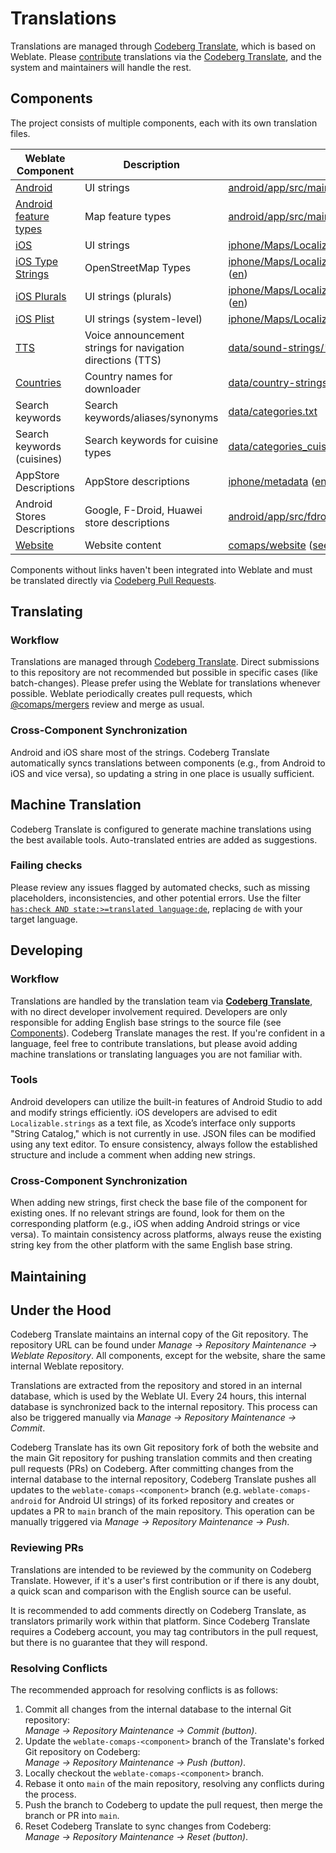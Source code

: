 # Translations

Translations are managed through [Codeberg Translate][codeberg_translate], which is based on Weblate. Please [contribute][contribute] translations via the [Codeberg Translate][codeberg_translate], and the system and maintainers will handle the rest.

## Components

The project consists of multiple components, each with its own translation files.

| Weblate Component                                   | Description                                                | Translation Files                                                                                        |
| --------------------------------------------------- | ---------------------------------------------------------- | -------------------------------------------------------------------------------------------------------- |
| [Android][android_weblate]                          | UI strings                                                 | [android/app/src/main/res/values\*/strings.xml][android_git] ([en][android_git_en])                      |
| [Android feature types][android_typestrings_weblate] | Map feature types                                        | [android/app/src/main/res/values\*/type_strings.xml][android_git] ([en][android_typestrings_git_en])    |
| [iOS][ios_weblate]                                  | UI strings                                                 | [iphone/Maps/LocalizedStrings/\*.lproj/Localizable.strings][ios_git] ([en][ios_git_en])                  |
| [iOS Type Strings][ios_typestrings_weblate]         | OpenStreetMap Types                                        | [iphone/Maps/LocalizedStrings/\*.lproj/LocalizableTypes.strings][ios_git] ([en][ios_typestrings_git_en]) |
| [iOS Plurals][ios_plurals_weblate]                  | UI strings (plurals)                                       | [iphone/Maps/LocalizedStrings/\*.lproj/Localizable.stringsdict][ios_git] ([en][ios_plurals_git_en])      |
| [iOS Plist][ios_plist_weblate]                      | UI strings (system-level)                                  | [iphone/Maps/LocalizedStrings/\*.lproj/InfoPlist.strings][ios_git] ([en][ios_plist_git_en])              |
| [TTS][tts_weblate]                                  | Voice announcement strings for navigation directions (TTS) | [data/sound-strings/\*.json][tts_git] ([en][tts_git_en])                                                 |
| [Countries][countries_weblate]                      | Country names for downloader                               | [data/country-strings/\*.json][countries_git] ([en][countries_git_en])                                   |
| Search keywords                                     | Search keywords/aliases/synonyms                           | [data/categories.txt][categories_git]                                                                    |
| Search keywords (cuisines)                          | Search keywords for cuisine types                          | [data/categories_cuisines.txt][categories_cuisines_git]                                                  |
| AppStore Descriptions                               | AppStore descriptions                                      | [iphone/metadata][appstore_git] ([en][appstore_git_en])                                                  |
| Android Stores Descriptions                                | Google, F-Droid, Huawei store descriptions                 | [android/app/src/fdroid/play][googleplay_git] ([en][googleplay_git_en])                                  |
| [Website][website_weblate]                          | Website content                                            | [comaps/website][website_git] ([see details][website_guide])                                        |

Components without links haven't been integrated into Weblate and must be translated directly via [Codeberg Pull Requests](CONTRIBUTING.md).

## Translating

### Workflow

Translations are managed through [Codeberg Translate][codeberg_translate]. Direct submissions to this repository are not recommended but possible in specific cases (like batch-changes). Please prefer using the Weblate for translations whenever possible. Weblate periodically creates pull requests, which [@comaps/mergers][mergers] review and merge as usual.

### Cross-Component Synchronization

Android and iOS share most of the strings. Codeberg Translate automatically syncs translations between components (e.g., from Android to iOS and vice versa), so updating a string in one place is usually sufficient.

## Machine Translation

Codeberg Translate is configured to generate machine translations using the best available tools. Auto-translated entries are added as suggestions.

### Failing checks

Please review any issues flagged by automated checks, such as missing placeholders, inconsistencies, and other potential errors. Use the filter [`has:check AND state:>=translated language:de`][failing_checks], replacing `de` with your target language.

## Developing

### Workflow

Translations are handled by the translation team via [**Codeberg Translate**][codeberg_translate], with no direct developer involvement required. Developers are only responsible for adding English base strings to the source file (see [Components](#components)). Codeberg Translate manages the rest. If you're confident in a language, feel free to contribute translations, but please avoid adding machine translations or translating languages you are not familiar with.

### Tools

Android developers can utilize the built-in features of Android Studio to add and modify strings efficiently. iOS developers are advised to edit `Localizable.strings` as a text file, as Xcode’s interface only supports "String Catalog," which is not currently in use. JSON files can be modified using any text editor. To ensure consistency, always follow the established structure and include a comment when adding new strings.

### Cross-Component Synchronization

When adding new strings, first check the base file of the component for existing ones. If no relevant strings are found, look for them on the corresponding platform (e.g., iOS when adding Android strings or vice versa). To maintain consistency across platforms, always reuse the existing string key from the other platform with the same English base string.

## Maintaining

## Under the Hood

Codeberg Translate maintains an internal copy of the Git repository. The repository URL can be found under _Manage → Repository Maintenance → Weblate Repository_. All components, except for the website, share the same internal Weblate repository.

Translations are extracted from the repository and stored in an internal database, which is used by the Weblate UI. Every 24 hours, this internal database is synchronized back to the internal repository. This process can also be triggered manually via _Manage → Repository Maintenance → Commit_.

Codeberg Translate has its own Git repository fork of both the website and the main Git repository for pushing translation commits and then creating pull requests (PRs) on Codeberg. After committing changes from the internal database to the internal repository, Codeberg Translate pushes all updates to the `weblate-comaps-<component>` branch (e.g. `weblate-comaps-android` for Android UI strings) of its forked repository and creates or updates a PR to `main` branch of the main repository. This operation can be manually triggered via _Manage → Repository Maintenance → Push_.

### Reviewing PRs

Translations are intended to be reviewed by the community on Codeberg Translate. However, if it's a user's first contribution or if there is any doubt, a quick scan and comparison with the English source can be useful.

It is recommended to add comments directly on Codeberg Translate, as translators primarily work within that platform. Since Codeberg Translate requires a Codeberg account, you may tag contributors in the pull request, but there is no guarantee that they will respond.

### Resolving Conflicts

The recommended approach for resolving conflicts is as follows:

1. Commit all changes from the internal database to the internal Git repository:  
   _Manage → Repository Maintenance → Commit (button)_.
2. Update the `weblate-comaps-<component>` branch of the Translate's forked Git repository on Codeberg:  
   _Manage → Repository Maintenance → Push (button)_.
3. Locally checkout the `weblate-comaps-<component>` branch.
4. Rebase it onto `main` of the main repository, resolving any conflicts during the process.
5. Push the branch to Codeberg to update the pull request, then merge the branch or PR into `main`.
6. Reset Codeberg Translate to sync changes from Codeberg:  
   _Manage → Repository Maintenance → Reset (button)_.

[codeberg_translate]: https://translate.codeberg.org/projects/comaps/
[contribute]: https://docs.weblate.org/en/latest/workflows.html
[android_weblate]: https://translate.codeberg.org/projects/comaps/android/
[android_git]: https://codeberg.org/comaps/comaps/src/branch/main/android/app/src/main/res
[android_git_en]: https://codeberg.org/comaps/comaps/src/branch/main/android/app/src/main/res/values/strings.xml
[android_typestrings_weblate]: https://translate.codeberg.org/projects/comaps/android-typestrings/
[android_typestrings_git_en]: https://codeberg.org/comaps/comaps/src/branch/main/android/app/src/main/res/values/types_strings.xml
[countries_weblate]: https://translate.codeberg.org/projects/comaps/countries/
[countries_git]: https://codeberg.org/comaps/comaps/src/branch/main/data/countries-strings
[countries_git_en]: https://codeberg.org/comaps/comaps/src/branch/main/data/countries-strings/en.json/localize.json
[ios_weblate]: https://translate.codeberg.org/projects/comaps/ios/
[ios_git]: https://codeberg.org/comaps/comaps/src/branch/main/iphone/Maps/LocalizedStrings/
[ios_git_en]: https://codeberg.org/comaps/comaps/src/branch/main/iphone/Maps/LocalizedStrings/en.lproj/Localizable.strings
[ios_plist_weblate]: https://translate.codeberg.org/projects/comaps/ios-plist/
[ios_plist_git_en]: https://codeberg.org/comaps/comaps/src/branch/main/iphone/Maps/LocalizedStrings/en.lproj/InfoPlist.strings
[ios_typestrings_weblate]: https://translate.codeberg.org/projects/comaps/ios-typestrings/
[ios_typestrings_git_en]: https://codeberg.org/comaps/comaps/src/branch/main/iphone/Maps/LocalizedStrings/en.lproj/LocalizableTypes.strings
[ios_plurals_weblate]: https://translate.codeberg.org/projects/comaps/ios-plurals/
[ios_plurals_git_en]: https://codeberg.org/comaps/comaps/src/branch/main/iphone/Maps/LocalizedStrings/en.lproj/Localizable.stringsdict
[tts_weblate]: https://translate.codeberg.org/projects/comaps/tts/
[tts_git]: https://codeberg.org/comaps/comaps/src/branch/main/data/sound-strings
[tts_git_en]: https://codeberg.org/comaps/comaps/src/branch/main/data/sound-strings/en.json/localize.json
[categories_git]: https://codeberg.org/comaps/comaps/src/branch/main/data/categories.txt
[categories_cuisines_git]:https://codeberg.org/comaps/comaps/src/branch/main/data/categories_cuisines.txt
[website_weblate]: https://translate.codeberg.org/projects/comaps/website/
[website_git]: https://codeberg.org/comaps/website/
[website_guide]: https://codeberg.org/comaps/website/src/branch/main/TRANSLATIONS.md
[appstore_git]: https://codeberg.org/comaps/comaps/src/branch/main/iphone/metadata
[appstore_git_en]: https://codeberg.org/comaps/comaps/src/branch/main/iphone/metadata/en-US
[googleplay_git]: https://codeberg.org/comaps/comaps/src/branch/main/android/app/src/fdroid/play
[googleplay_git_en]: https://codeberg.org/comaps/comaps/src/branch/main/android/app/src/fdroid/play/listings/en-US
[mergers]: https://codeberg.org/org/comaps/teams
[failing_checks]: https://translate.codeberg.org/search/comaps/?q=has%3Acheck+AND+state%3A%3E%3Dtranslated+language%3Aru&sort_by=target&checksum=
